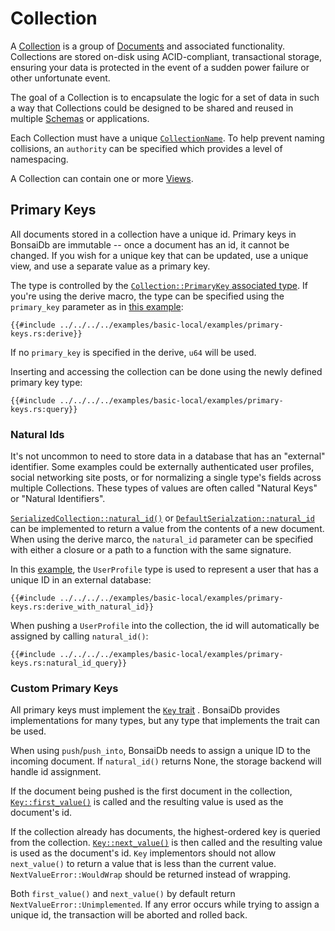 # Collection

A [Collection]({{DOCS_BASE_URL}}/bonsaidb/core/schema/trait.Collection.html) is
a group of [Documents](./document.md) and associated functionality. Collections
are stored on-disk using ACID-compliant, transactional storage, ensuring your
data is protected in the event of a sudden power failure or other unfortunate
event.

The goal of a Collection is to encapsulate the logic for a set of data in
such a way that Collections could be designed to be shared and reused in
multiple [Schemas](./schema.md) or applications.

Each Collection must have a unique
[`CollectionName`]({{DOCS_BASE_URL}}/bonsaidb/core/schema/struct.CollectionName.html).
To help prevent naming collisions, an `authority` can be specified which
provides a level of namespacing.

A Collection can contain one or more [Views](./view.md).

## Primary Keys

All documents stored in a collection have a unique id. Primary keys in BonsaiDb
are immutable -- once a document has an id, it cannot be changed. If you wish
for a unique key that can be updated, use a unique view, and use a separate
value as a primary key.

The type is controlled by the [`Collection::PrimaryKey` associated
type][primary-key]. If you're using the derive macro, the type can be specified
using the `primary_key` parameter as in [this example][example]:

```rust,noplayground,no_run
{{#include ../../../../examples/basic-local/examples/primary-keys.rs:derive}}
```

If no `primary_key` is specified in the derive, `u64` will be used.

Inserting and accessing the collection can be done using the newly defined
primary key type:

```rust,noplayground,no_run
{{#include ../../../../examples/basic-local/examples/primary-keys.rs:query}}
```

### Natural Ids

It's not uncommon to need to store data in a database that has an "external"
identifier. Some examples could be externally authenticated user profiles,
social networking site posts, or for normalizing a single type's fields across
multiple Collections. These types of values are often called "Natural Keys" or
"Natural Identifiers".

[`SerializedCollection::natural_id()`][sc-natural-id] or
[`DefaultSerialzation::natural_id`][ds-natural-id] can be implemented to return
a value from the contents of a new document. When using the derive marco, the
`natural_id` parameter can be specified with either a closure or a path to a
function with the same signature.

In this [example][example], the `UserProfile` type is used to represent a user that has a
unique ID in an external database:

```rust,noplayground,no_run
{{#include ../../../../examples/basic-local/examples/primary-keys.rs:derive_with_natural_id}}
```

When pushing a `UserProfile` into the collection, the id will automatically be
assigned by calling `natural_id()`:

```rust,noplayground,no_run
{{#include ../../../../examples/basic-local/examples/primary-keys.rs:natural_id_query}}
```

### Custom Primary Keys

All primary keys must implement the [`Key` trait][key] . BonsaiDb provides implementations for many types, but any type that implements the trait can be used.

When using `push`/`push_into`, BonsaiDb needs to assign a unique ID to the incoming document. If `natural_id()` returns None, the storage backend will handle id assignment.

If the document being pushed is the first document in the collection, [`Key::first_value()`][key-first-value] is called and the resulting value is used as the document's id.

If the collection already has documents, the highest-ordered key is queried from
the collection. [`Key::next_value()`][key-next-value] is then called and the resulting value is
used as the document's id. `Key` implementors should not allow `next_value()` to
return a value that is less than the current value. `NextValueError::WouldWrap`
should be returned instead of wrapping.

Both `first_value()` and `next_value()` by default return
`NextValueError::Unimplemented`. If any error occurs while trying to assign a
unique id, the transaction will be aborted and rolled back.

[example]: https://github.com/khonsulabs/bonsaidb/blob/main/examples/basic-local/examples/primary-keys.rs
[primary-key]: {{DOCS_BASE_URL}}/bonsaidb/core/schema/trait.Collection.html#associatedtype.PrimaryKey
[primary-key-derive]: {{DOCS_BASE_URL}}/bonsaidb/core/schema/trait.Collection.html#selecting-a-primary-key-type
[key]: {{DOCS_BASE_URL}}/bonsaidb/core/key/trait.Key.html
[key-first-value]: {{DOCS_BASE_URL}}/bonsaidb/core/key/trait.Key.html#method.first_value
[key-next-value]: {{DOCS_BASE_URL}}/bonsaidb/core/key/trait.Key.html#method.next_value
[sc-natural-id]: {{DOCS_BASE_URL}}/bonsaidb/core/schema/trait.SerializedCollection.html#method.natural_id
[ds-natural-id]: {{DOCS_BASE_URL}}/bonsaidb/core/schema/trait.DefaultSerialization.html#method.natural_id
